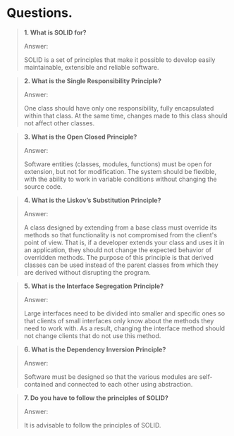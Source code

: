 # Questions.

> **1\. What is SOLID for?**
>
> Answer:
> 
> SOLID is a set of principles that make it possible to develop easily maintainable, extensible and reliable software.

> **2\. What is the Single Responsibility Principle?**
>
> Answer:
> 
> One class should have only one responsibility, fully encapsulated within that class. 
> At the same time, changes made to this class should not affect other classes.

> **3\. What is the Open Closed Principle?**
>
> Answer:
> 
> Software entities (classes, modules, functions) must be open for extension, but not for modification.
> The system should be flexible, with the ability to work in variable conditions without changing the source code.

> **4\. What is the Liskov’s Substitution Principle?**
>
> Answer:
> 
> A class designed by extending from a base class must override its methods so that functionality 
> is not compromised from the client's point of view. 
> That is, if a developer extends your class and uses it in an application, 
> they should not change the expected behavior of overridden methods.
> The purpose of this principle is that derived classes can be used instead of the parent classes 
> from which they are derived without disrupting the program.

> **5\. What is the Interface Segregation Principle?**
>
> Answer:
> 
> Large interfaces need to be divided into smaller and specific ones so that clients of 
> small interfaces only know about the methods they need to work with. 
> As a result, changing the interface method should not change clients that do not use this method.

> **6\. What is the Dependency Inversion Principle?**
>
> Answer:
> 
> Software must be designed so that the various modules are self-contained 
> and connected to each other using abstraction.

> **7\. Do you have to follow the principles of SOLID?**
>
> Answer:
> 
> It is advisable to follow the principles of SOLID.